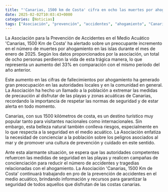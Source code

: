 ```yaml
---
title: "'Canarias, 1500 km de Costa' cifra en ocho las muertes por ahogamiento en las islas en lo que llevamos de 2025"
date: 2025-02-02T10:03:43+0000
categories: [Noticias]
tags: ["Asociación", "prevención", "accidentes", "ahogamiento", "Canarias", "seguridad", "medidas."]
---
```


La Asociación para la Prevención de Accidentes en el Medio Acuático 'Canarias, 1500 Km de Costa' ha alertado sobre un preocupante incremento en el número de muertes por ahogamiento en las islas durante el mes de enero de 2025. Según los datos proporcionados por la asociación, un total de ocho personas perdieron la vida de esta trágica manera, lo que representa un aumento del 33% en comparación con el mismo periodo del año anterior.

Este aumento en las cifras de fallecimientos por ahogamiento ha generado gran preocupación en las autoridades locales y en la comunidad en general. La Asociación ha hecho un llamado a la población a extremar las medidas de precaución al disfrutar de las playas y zonas acuáticas de Canarias, recordando la importancia de respetar las normas de seguridad y de estar alerta en todo momento.

Canarias, con sus 1500 kilómetros de costa, es un destino turístico muy popular tanto para visitantes nacionales como internacionales. Sin embargo, esta belleza natural también conlleva riesgos, especialmente en lo que respecta a la seguridad en el medio acuático. La Asociación enfatiza la necesidad de concienciar a la población sobre los peligros asociados al mar y de promover una cultura de prevención y cuidado en este sentido.

Ante esta alarmante situación, se espera que las autoridades competentes refuercen las medidas de seguridad en las playas y realicen campañas de concienciación para reducir el número de accidentes y tragedias relacionadas con el ahogamiento. La Asociación 'Canarias, 1500 Km de Costa' continuará trabajando en pro de la prevención de accidentes en el medio acuático, brindando información y recursos para garantizar la seguridad de todos aquellos que disfrutan de las costas canarias.
    